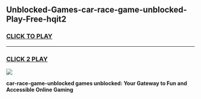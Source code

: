 
## Unblocked-Games-car-race-game-unblocked-Play-Free-hqit2
<h3>
<a href="https://premium76.site?title=car-race-game-unblocked&ref=23A">CLICK TO PLAY</a></h3>
<hr>

<h3>
<a href="https://premium76.site?title=car-race-game-unblocked&ref=23A">CLICK 2 PLAY</a>
  
</h3>

<a href="https://premium76.site?title=car-race-game-unblocked&ref=23A"><img src="https://clearcache.store/games.png"></a>


**car-race-game-unblocked games unblocked: Your Gateway to Fun and Accessible Online Gaming**
